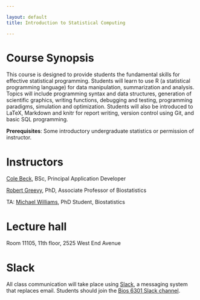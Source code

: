 ```yaml
---

layout: default
title: Introduction to Statistical Computing

---
```


# Course Synopsis

This course is designed to provide students the fundamental skills for
effective statistical programming. Students will learn to use R (a
statistical programming language) for data manipulation, summarization
and analysis. Topics will include programming syntax and data structures,
generation of scientific graphics, writing functions, debugging and
testing, programming paradigms, simulation and optimization. Students
will also be introduced to LaTeX, Markdown and knitr for report writing,
version control using Git, and basic SQL programming.

**Prerequisites**: Some introductory undergraduate statistics or
permission of instructor.

# Instructors

[Cole Beck](cole.beck@vumc.org), BSc, Principal Application Developer

[Robert Greevy](robert.greevy@vanderbilt.edu), PhD, Associate Professor of Biostatistics

TA: [Michael Williams](michael.l.williams@vanderbilt.edu), PhD Student, Biostatistics

# Lecture hall

Room 11105, 11th floor, 2525 West End Avenue

# Slack

All class communication will take place using [Slack](https://slack.com), a messaging system that replaces email. Students should join the [Bios 6301 Slack channel](https://biostat6301.slack.com).
